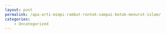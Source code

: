 ```yaml
---
layout: post
permalink: /apa-arti-mimpi-rambut-rontok-sampai-botak-menurut-islam/
categories:
    - Uncategorized
---
```


